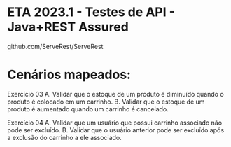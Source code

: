 # ETA 2023.1 - Testes de API - Java+REST Assured
github.com/ServeRest/ServeRest

# Cenários mapeados:
Exercício 03
A. Validar que o estoque de um produto é diminuído quando o produto é
colocado em um carrinho.
B. Validar que o estoque de um produto é aumentado quando um carrinho é
cancelado.

Exercício 04
A. Validar que um usuário que possui carrinho associado não pode ser excluído.
B. Validar que o usuário anterior pode ser excluído após a exclusão do carrinho
a ele associado.
